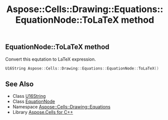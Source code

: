 ﻿---
title: Aspose::Cells::Drawing::Equations::EquationNode::ToLaTeX method
linktitle: ToLaTeX
second_title: Aspose.Cells for C++ API Reference
description: 'Aspose::Cells::Drawing::Equations::EquationNode::ToLaTeX method. Convert this equtation to LaTeX expression in C++.'
type: docs
weight: 800
url: /cpp/aspose.cells.drawing.equations/equationnode/tolatex/
---
## EquationNode::ToLaTeX method


Convert this equtation to LaTeX expression.

```cpp
U16String Aspose::Cells::Drawing::Equations::EquationNode::ToLaTeX()
```

## See Also

* Class [U16String](../../../aspose.cells/u16string/)
* Class [EquationNode](../)
* Namespace [Aspose::Cells::Drawing::Equations](../../)
* Library [Aspose.Cells for C++](../../../)
